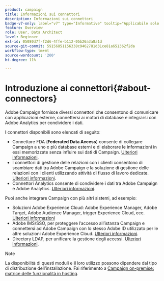 ```yaml
---
product: campaign
title: Informazioni sui connettori
description: Informazioni sui connettori
badge-v7-only: label="v7" type="Informative" tooltip="Applicabile solo a Campaign Classic v7"
feature: Overview
role: User, Data Architect
level: Beginner
exl-id: 05080d7f-f2d6-4ffe-b112-05b26a3a8a1d
source-git-commit: 59156851156338c9462781d31ce81a651362f2da
workflow-type: tm+mt
source-wordcount: '200'
ht-degree: 11%

---
```


# Introduzione ai connettori{#about-connectors}



Adobe Campaign fornisce diversi connettori che consentono di comunicare con applicazioni esterne, connettersi ai motori di database e integrarsi con Adobe Analytics per condividere i dati.

I connettori disponibili sono elencati di seguito:

* Connettore FDA (**Federated Data Access**) consente di collegare Campaign a uno o più database esterni e di elaborare le informazioni in essi memorizzate senza influire sui dati di Campaign. [Ulteriori informazioni](../../installation/using/about-fda.md).
* I connettori di gestione delle relazioni con i clienti consentono di scambiare dati tra Adobe Campaign e la soluzione di gestione delle relazioni con i clienti utilizzando attività di flusso di lavoro dedicate. [Ulteriori informazioni](../../platform/using/crm-connectors.md).
* Connettori Analytics consente di condividere i dati tra Adobe Campaign e Adobe Analytics. [Ulteriori informazioni](../../platform/using/gs-aa.md).

Puoi anche integrare Campaign con più altri sistemi, ad esempio:

* Soluzioni Adobe Experience Cloud: Adobe Experience Manager, Adobe Target, Adobe Audience Manager, trigger Experience Cloud, ecc. [Ulteriori informazioni](../../integrations/using/about-campaign-integrations.md)
* Adobe IMS/SSO, per proteggere l’accesso all’istanza Campaign e connettersi ad Adobe Campaign con lo stesso Adobe ID utilizzato per le altre soluzioni Adobe Experience Cloud. [Ulteriori informazioni](../../integrations/using/about-adobe-id.md).
* Directory LDAP, per unificare la gestione degli accessi. [Ulteriori informazioni](../../installation/using/connecting-through-ldap.md).

>[!NOTE]
>
>La disponibilità di questi moduli e il loro utilizzo possono dipendere dal tipo di distribuzione dell’installazione. Fai riferimento a [Campaign on-premise: matrice delle funzionalità in hosting](../../installation/using/capability-matrix.md).

